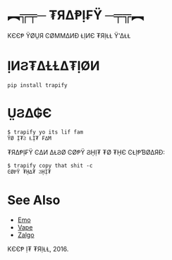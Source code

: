 # ︻╦╤─ ₮Я∆ⱣỊ₣Ϋ ─╤╦︻

KЄЄⱣ ΫØṲЯ ϾØMM∆ИƉ ⱢỊИЄ ₮ЯỊⱢⱢ Ϋ'∆ⱢⱢ

# ỊИϨ₮∆ⱢⱢ∆₮ỊØИ

    pip install trapify

# ṲϨ∆₲Є

    $ trapify yo its lif fam
    ΫØ Ị₮Ϩ ⱢỊ₮ ₣∆M

₮Я∆ⱣỊ₣Ϋ Ͼ∆И ∆ⱢϨØ ϾØⱣΫ ϨῌỊ₮ ₮Ø ₮ῌЄ ϾⱢỊⱣƁØ∆ЯƉ:

    $ trapify copy that shit -c
    ϾØⱣΫ ₮ῌ∆₮ ϨῌỊ₮

# See Also

* [Emo](https://github.com/Miserlou/Emo)
* [Vape](https://github.com/Miserlou/Vape)
* [Zalgo](https://github.com/Miserlou/Zalgo)

KЄЄⱣ Ị₮ ₮ЯỊⱢⱢ, 2016.
